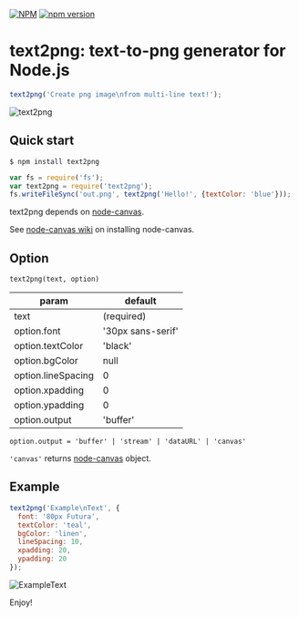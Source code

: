 [![NPM](https://nodei.co/npm/text2png.png)](https://nodei.co/npm/text2png/)
[![npm version](https://badge.fury.io/js/text2png.svg)](https://badge.fury.io/js/text2png)

# text2png: text-to-png generator for Node.js

```js
text2png('Create png image\nfrom multi-line text!');
```

![text2png](./img/text2png.png)

## Quick start

```
$ npm install text2png
```

```js
var fs = require('fs');
var text2png = require('text2png');
fs.writeFileSync('out.png', text2png('Hello!', {textColor: 'blue'}));
```

text2png depends on [node-canvas](https://github.com/Automattic/node-canvas).

See [node-canvas wiki](https://github.com/Automattic/node-canvas/wiki) on installing node-canvas.

## Option

``text2png(text, option)``

|param|default|
|---|---|
|text|(required)|
|option.font|'30px sans-serif'|
|option.textColor|'black'|
|option.bgColor|null|
|option.lineSpacing|0|
|option.xpadding|0|
|option.ypadding|0|
|option.output|'buffer'|

``option.output = 'buffer' | 'stream' | 'dataURL' | 'canvas'``

``'canvas'`` returns [node-canvas](https://github.com/Automattic/node-canvas) object.

## Example

```js
text2png('Example\nText', {
  font: '80px Futura',
  textColor: 'teal',
  bgColor: 'linen',
  lineSpacing: 10,
  xpadding: 20,
  ypadding: 20
});
```

![ExampleText](./img/exampleText.png)

Enjoy!
